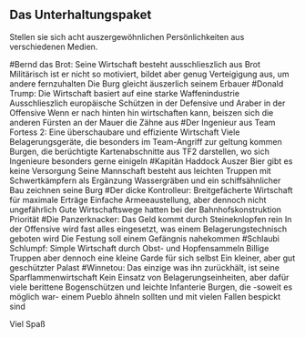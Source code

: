 ## Das Unterhaltungspaket
Stellen sie sich acht auszergewöhnlichen Persönlichkeiten aus verschiedenen Medien.

#Bernd das Brot: 
Seine Wirtschaft besteht ausschlieszlich aus Brot 
Militärisch ist er nicht so motiviert, bildet aber genug Verteigigung aus, um andere fernzuhalten
Die Burg gleicht äuszerlich seinem Erbauer
#Donald Trump:
Die Wirtschaft basiert auf eine starke Waffenindustrie
Ausschlieszlich europäische Schützen in der Defensive und Araber in der Offensive
Wenn er nach hinten hin wirtschaften kann, beiszen sich die anderen Fürsten an der Mauer die Zähne aus
#Der Ingenieur aus Team Fortess 2:
Eine überschaubare und effiziente Wirtschaft
Viele Belagerungsgeräte, die besonders im Team-Angriff zur geltung kommen
Burgen, die berüchtigte Kartenabschnitte aus TF2 darstellen, wo sich Ingenieure besonders gerne einigeln
#Kapitän Haddock
Auszer Bier gibt es keine Versorgung
Seine Mannschaft besteht aus leichten Truppen mit Schwertkämpfern als Ergänzung
Wassergräben und ein schiffsähnlicher Bau zeichnen seine Burg
#Der dicke Kontrolleur:
Breitgefächerte Wirtschaft für maximale Erträge
Einfache Armeeaustellung, aber dennoch nicht ungefährlich
Gute Wirtschaftswege hatten bei der Bahnhofskonstruktion Priorität
#Die Panzerknacker:
Das Geld kommt durch Steineknlopfen rein
In der Offensive wird fast alles eingesetzt, was einem Belagerungstechnisch geboten wird
Die Festung soll einem Gefängnis nahekommen
#Schlaubi Schlumpf:
Simple Wirtschaft durch Obst- und Hopfensammeln
Billige Truppen aber dennoch eine kleine Garde für sich selbst
Ein kleiner, aber gut geschützter Palast
#Winnetou:
Das einzige was ihn zurückhält, ist seine Sparflammenwirtschaft
Kein Einsatz von Belagerungseinheiten, aber dafür viele berittene Bogenschützen und leichte Infanterie
Burgen, die -soweit es möglich war- einem Pueblo ähneln sollten und mit vielen Fallen bespickt sind

Viel Spaß
